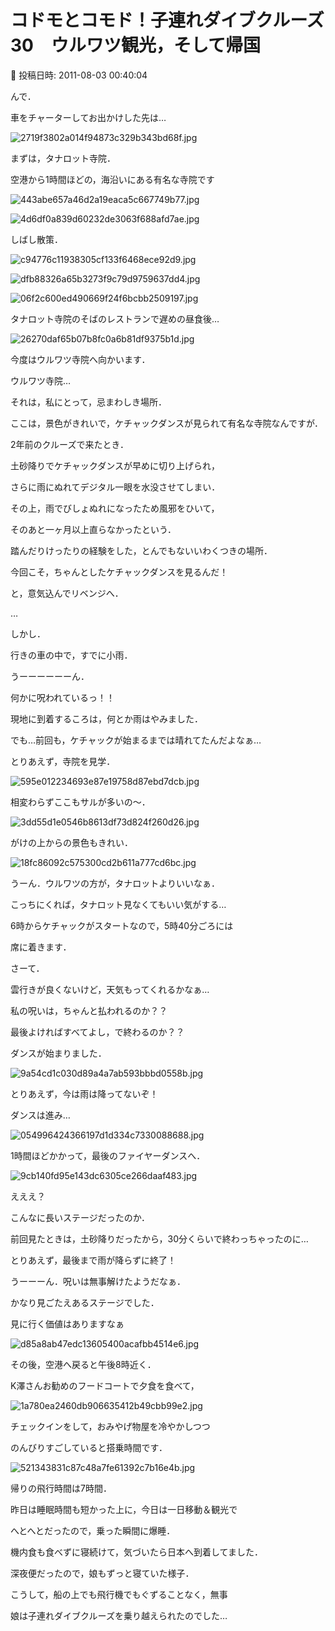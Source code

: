 # コドモとコモド！子連れダイブクルーズ30　ウルワツ観光，そして帰国

📅 投稿日時: 2011-08-03 00:40:04

んで．


車をチャーターしてお出かけした先は…




![2719f3802a014f94873c329b343bd68f.jpg](images/2719f3802a014f94873c329b343bd68f.jpg)







まずは，タナロット寺院．


空港から1時間ほどの，海沿いにある有名な寺院です




![443abe657a46d2a19eaca5c667749b77.jpg](images/443abe657a46d2a19eaca5c667749b77.jpg)









![4d6df0a839d60232de3063f688afd7ae.jpg](images/4d6df0a839d60232de3063f688afd7ae.jpg)







しばし散策．




![c94776c11938305cf133f6468ece92d9.jpg](images/c94776c11938305cf133f6468ece92d9.jpg)









![dfb88326a65b3273f9c79d9759637dd4.jpg](images/dfb88326a65b3273f9c79d9759637dd4.jpg)









![06f2c600ed490669f24f6bcbb2509197.jpg](images/06f2c600ed490669f24f6bcbb2509197.jpg)







タナロット寺院のそばのレストランで遅めの昼食後…




![26270daf65b07b8fc0a6b81df9375b1d.jpg](images/26270daf65b07b8fc0a6b81df9375b1d.jpg)







今度はウルワツ寺院へ向かいます．





ウルワツ寺院…


それは，私にとって，忌まわしき場所．


ここは，景色がきれいで，ケチャックダンスが見られて有名な寺院なんですが．





2年前のクルーズで来たとき．


土砂降りでケチャックダンスが早めに切り上げられ，


さらに雨にぬれてデジタル一眼を水没させてしまい．


その上，雨でびしょぬれになったため風邪をひいて，


そのあと一ヶ月以上直らなかったという．


踏んだりけったりの経験をした，とんでもないいわくつきの場所．





今回こそ，ちゃんとしたケチャックダンスを見るんだ！


と，意気込んでリベンジへ．


…


しかし．


行きの車の中で，すでに小雨．


うーーーーーーん．


何かに呪われているっ！！





現地に到着するころは，何とか雨はやみました．


でも…前回も，ケチャックが始まるまでは晴れてたんだよなぁ…





とりあえず，寺院を見学．




![595e012234693e87e19758d87ebd7dcb.jpg](images/595e012234693e87e19758d87ebd7dcb.jpg)







相変わらずここもサルが多いの～．




![3dd55d1e0546b8613df73d824f260d26.jpg](images/3dd55d1e0546b8613df73d824f260d26.jpg)







がけの上からの景色もきれい．




![18fc86092c575300cd2b611a777cd6bc.jpg](images/18fc86092c575300cd2b611a777cd6bc.jpg)







うーん．ウルワツの方が，タナロットよりいいなぁ．


こっちにくれば，タナロット見なくてもいい気がする…





6時からケチャックがスタートなので，5時40分ごろには


席に着きます．


さーて．


雲行きが良くないけど，天気もってくれるかなぁ…


私の呪いは，ちゃんと払われるのか？？





最後よければすべてよし，で終わるのか？？





ダンスが始まりました．




![9a54cd1c030d89a4a7ab593bbbd0558b.jpg](images/9a54cd1c030d89a4a7ab593bbbd0558b.jpg)







とりあえず，今は雨は降ってないぞ！





ダンスは進み…




![054996424366197d1d334c7330088688.jpg](images/054996424366197d1d334c7330088688.jpg)







1時間ほどかかって，最後のファイヤーダンスへ．




![9cb140fd95e143dc6305ce266daaf483.jpg](images/9cb140fd95e143dc6305ce266daaf483.jpg)







えええ？


こんなに長いステージだったのか．


前回見たときは，土砂降りだったから，30分くらいで終わっちゃったのに…





とりあえず，最後まで雨が降らずに終了！


うーーーん．呪いは無事解けたようだなぁ．


かなり見ごたえあるステージでした．


見に行く価値はありますなぁ




![d85a8ab47edc13605400acafbb4514e6.jpg](images/d85a8ab47edc13605400acafbb4514e6.jpg)







その後，空港へ戻ると午後8時近く．


K澤さんお勧めのフードコートで夕食を食べて，




![1a780ea2460db906635412b49cbb99e2.jpg](images/1a780ea2460db906635412b49cbb99e2.jpg)







チェックインをして，おみやげ物屋を冷やかしつつ


のんびりすごしていると搭乗時間です．




![521343831c87c48a7fe61392c7b16e4b.jpg](images/521343831c87c48a7fe61392c7b16e4b.jpg)







帰りの飛行時間は7時間．


昨日は睡眠時間も短かった上に，今日は一日移動＆観光で


へとへとだったので，乗った瞬間に爆睡．


機内食も食べずに寝続けて，気づいたら日本へ到着してました．


深夜便だったので，娘もずっと寝ていた様子．





こうして，船の上でも飛行機でもぐずることなく，無事


娘は子連れダイブクルーズを乗り越えられたのでした…
